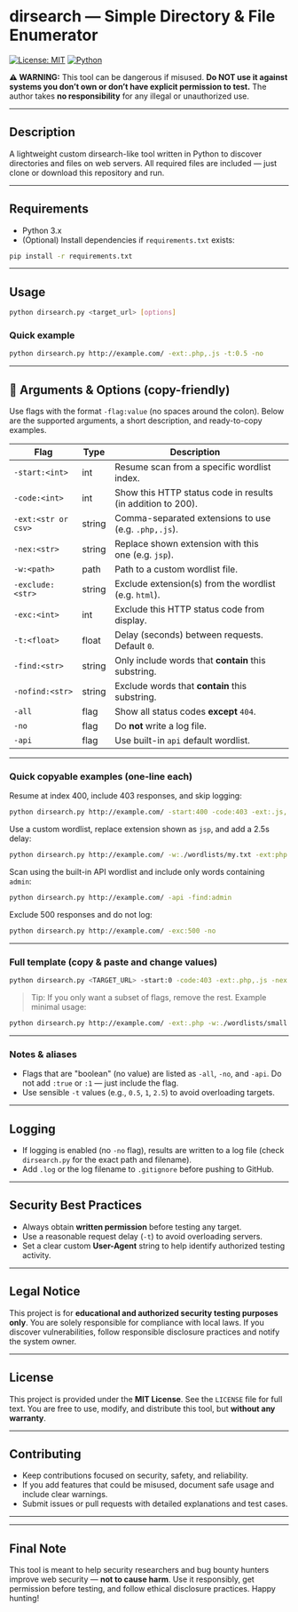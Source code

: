 # dirsearch — Simple Directory & File Enumerator

[![License: MIT](https://img.shields.io/badge/License-MIT-blue.svg)](LICENSE)
[![Python](https://img.shields.io/badge/Python-3.x-orange.svg)](#)

**⚠️ WARNING:** This tool can be dangerous if misused.
**Do NOT use it against systems you don’t own or don’t have explicit permission to test.**
The author takes **no responsibility** for any illegal or unauthorized use.

---

## Description

A lightweight custom dirsearch-like tool written in Python to discover directories and files on web servers.
All required files are included — just clone or download this repository and run.

---

## Requirements

* Python 3.x
* (Optional) Install dependencies if `requirements.txt` exists:

```bash
pip install -r requirements.txt
```

---

## Usage

```bash
python dirsearch.py <target_url> [options]
```

### Quick example

```bash
python dirsearch.py http://example.com/ -ext:.php,.js -t:0.5 -no
```

---

## 🧾 Arguments & Options (copy-friendly)

Use flags with the format `-flag:value` (no spaces around the colon).
Below are the supported arguments, a short description, and ready-to-copy examples.

| Flag             | Type   | Description                                                 |                                                      |
| ---------------- | ------ | ----------------------------------------------------------- | ---------------------------------------------------- |
| `-start:<int>`   | int    | Resume scan from a specific wordlist index.                 |                                                      |
| `-code:<int>`    | int    | Show this HTTP status code in results (in addition to 200). |                                                      |
| `-ext:<str or csv>`  | string                                                      | Comma-separated extensions to use (e.g. `.php,.js`). |
| `-nex:<str>`     | string | Replace shown extension with this one (e.g. `jsp`).         |                                                      |
| `-w:<path>`      | path   | Path to a custom wordlist file.                             |                                                      |
| `-exclude:<str>` | string | Exclude extension(s) from the wordlist (e.g. `html`).       |                                                      |
| `-exc:<int>`     | int    | Exclude this HTTP status code from display.                 |                                                      |
| `-t:<float>`     | float  | Delay (seconds) between requests. Default `0`.              |                                                      |
| `-find:<str>`    | string | Only include words that **contain** this substring.         |                                                      |
| `-nofind:<str>`  | string | Exclude words that **contain** this substring.              |                                                      |
| `-all`           | flag   | Show all status codes **except** `404`.                     |                                                      |
| `-no`            | flag   | Do **not** write a log file.                                |                                                      |
| `-api`           | flag   | Use built-in `api` default wordlist.                        |                                                      |

---

### Quick copyable examples (one-line each)

Resume at index 400, include 403 responses, and skip logging:

```bash
python dirsearch.py http://example.com/ -start:400 -code:403 -ext:.js,.php,.json -exclude:html -no
```

Use a custom wordlist, replace extension shown as `jsp`, and add a 2.5s delay:

```bash
python dirsearch.py http://example.com/ -w:./wordlists/my.txt -ext:php -nex:jsp -t:2.5 -all -no
```

Scan using the built-in API wordlist and include only words containing `admin`:

```bash
python dirsearch.py http://example.com/ -api -find:admin
```

Exclude 500 responses and do not log:

```bash
python dirsearch.py http://example.com/ -exc:500 -no
```

---

### Full template (copy & paste and change values)

```bash
python dirsearch.py <TARGET_URL> -start:0 -code:403 -ext:.php,.js -nex:jsp -w:./wordlists/words.txt -exclude:html -exc:500 -t:0.5 -find:api -nofind:test -all -no -api
```

> Tip: If you only want a subset of flags, remove the rest. Example minimal usage:

```bash
python dirsearch.py http://example.com/ -ext:.php -w:./wordlists/small.txt -t:1.0
```

---

### Notes & aliases

* Flags that are "boolean" (no value) are listed as `-all`, `-no`, and `-api`. Do not add `:true` or `:1` — just include the flag.
* Use sensible `-t` values (e.g., `0.5`, `1`, `2.5`) to avoid overloading targets.

---

## Logging

* If logging is enabled (no `-no` flag), results are written to a log file (check `dirsearch.py` for the exact path and filename).
* Add `.log` or the log filename to `.gitignore` before pushing to GitHub.

---

## Security Best Practices

* Always obtain **written permission** before testing any target.
* Use a reasonable request delay (`-t`) to avoid overloading servers.
* Set a clear custom **User-Agent** string to help identify authorized testing activity.

---

## Legal Notice

This project is for **educational and authorized security testing purposes only**.
You are solely responsible for compliance with local laws.
If you discover vulnerabilities, follow responsible disclosure practices and notify the system owner.

---

## License

This project is provided under the **MIT License**. See the `LICENSE` file for full text.
You are free to use, modify, and distribute this tool, but **without any warranty**.

---

## Contributing

* Keep contributions focused on security, safety, and reliability.
* If you add features that could be misused, document safe usage and include clear warnings.
* Submit issues or pull requests with detailed explanations and test cases.

---


---

## Final Note

This tool is meant to help security researchers and bug bounty hunters improve web security — **not to cause harm**. Use it responsibly, get permission before testing, and follow ethical disclosure practices.
Happy hunting!
